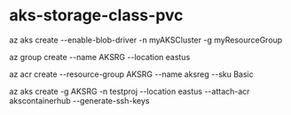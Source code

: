 # aks-storage-class-pvc

az aks create --enable-blob-driver -n myAKSCluster -g myResourceGroup

az group create --name AKSRG --location eastus

az acr create --resource-group AKSRG --name aksreg --sku Basic

az aks create -g AKSRG -n testproj --location eastus --attach-acr akscontainerhub --generate-ssh-keys

